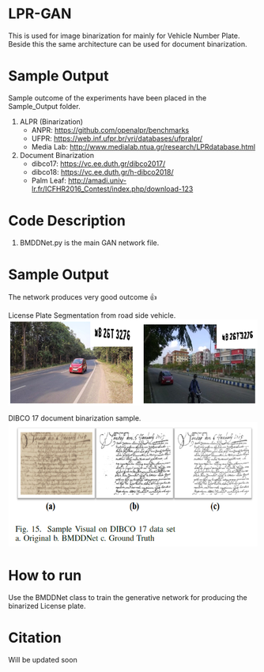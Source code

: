 # LPR-GAN
This is used for image binarization for mainly for Vehicle Number Plate. Beside this the same architecture can be used for document binarization.

# Sample Output
Sample outcome of the experiments have been placed in the Sample_Output folder.
1. ALPR (Binarization)
   - ANPR: https://github.com/openalpr/benchmarks
   - UFPR: https://web.inf.ufpr.br/vri/databases/ufpralpr/
   - Media Lab: http://www.medialab.ntua.gr/research/LPRdatabase.html
2. Document Binarization
   - dibco17: https://vc.ee.duth.gr/dibco2017/
   - dibco18: https://vc.ee.duth.gr/h-dibco2018/
   - Palm Leaf: http://amadi.univ-lr.fr/ICFHR2016_Contest/index.php/download-123
   
# Code Description
1. BMDDNet.py is the main GAN network file. 

# Sample Output
The network produces very good outcome :+1:

License Plate Segmentation from road side vehicle.
![Alt text](Sample_Output/sampleout.PNG?raw=true "LP Binarization over various lighting condition")

DIBCO 17 document binarization sample.
![Alt text](Sample_Output/dibco17.PNG?raw=true "Document Binarization")

# How to run
Use the BMDDNet class to train the generative network for producing the binarized License plate.

# Citation
Will be updated soon